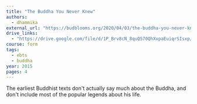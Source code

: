 ```yaml
---
title: "The Buddha You Never Knew"
authors:
  - dhammika
external_url: "https://budblooms.org/2020/04/03/the-buddha-you-never-knew/"
drive_links:
  - "https://drive.google.com/file/d/1P_Brv8cN_8quQ570QhXvpaEuiqrSIsxp/view?usp=drivesdk"
course: form
tags:
  - ebts
  - buddha
year: 2015
pages: 4
---
```


The earliest Buddhist texts don't actually say much about the Buddha, and don't include most of the popular legends about his life.
